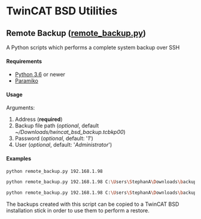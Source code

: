 # TwinCAT BSD Utilities

## Remote Backup ([remote_backup.py](/remote_backup.py))
A Python scripts which performs a complete system backup over SSH

#### Requirements

- [Python 3.6](https://www.python.org/) or newer
- [Paramiko](https://pypi.org/project/paramiko/)

#### Usage

Arguments:
1. Address (**required**)
2. Backup file path (*optional*, default *~/Downloads/twincat_bsd_backup.tcbkp00*)
3. Password (*optional*, default: '*1*')
4. User (*optional*, default: '*Administrator*')

#### Examples

```bash
python remote_backup.py 192.168.1.98
```
```bash
python remote_backup.py 192.168.1.98 C:\Users\StephanA\Downloads\backup.tcbkp00
```
```bash
python remote_backup.py 192.168.1.98 C:\Users\StephanA\Downloads\backup.tcbkp00 123
```

The backups created with this script can be copied to a TwinCAT BSD installation stick in order to use them to perform a restore.